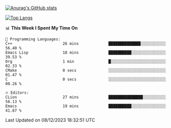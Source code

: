 [![Anurag's GitHub stats](https://github-readme-stats.vercel.app/api?username=wugouzi&count_private=true)](https://github.com/anuraghazra/github-readme-stats)

[![Top Langs](https://github-readme-stats.vercel.app/api/top-langs/?username=wugouzi&layout=compact&count_private=true&hide=html)](https://github.com/anuraghazra/github-readme-stats)

<!--START_SECTION:waka-->
📊 **This Week I Spent My Time On** 

```text
💬 Programming Languages: 
C++                      26 mins             ██████████████░░░░░░░░░░░   56.40 % 
Emacs Lisp               18 mins             ██████████░░░░░░░░░░░░░░░   39.53 % 
Org                      1 min               █░░░░░░░░░░░░░░░░░░░░░░░░   02.33 % 
CMake                    0 secs              ░░░░░░░░░░░░░░░░░░░░░░░░░   01.47 % 
C                        0 secs              ░░░░░░░░░░░░░░░░░░░░░░░░░   00.26 % 

🔥 Editors: 
CLion                    27 mins             ███████████████░░░░░░░░░░   58.13 % 
Emacs                    19 mins             ██████████░░░░░░░░░░░░░░░   41.87 % 
```


 Last Updated on 08/12/2023 18:32:51 UTC
<!--END_SECTION:waka-->

<!--
**wugouzi/wugouzi** is a ✨ _special_ ✨ repository because its `README.md` (this file) appears on your GitHub profile.

Here are some ideas to get you started:

- 🔭 I’m currently working on ...
- 🌱 I’m currently learning ...
- 👯 I’m looking to collaborate on ...
- 🤔 I’m looking for help with ...
- 💬 Ask me about ...
- 📫 How to reach me: ...
- 😄 Pronouns: ...
- ⚡ Fun fact: ...
-->
